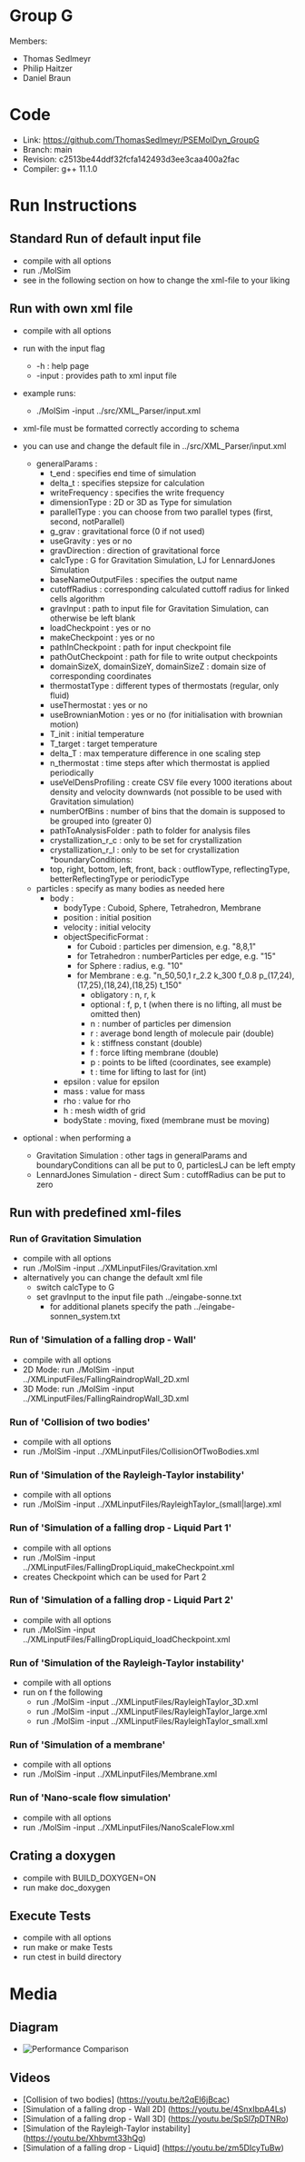 # Group G #
Members:
* Thomas Sedlmeyr
* Philip Haitzer
* Daniel Braun

# Code #
* Link:     https://github.com/ThomasSedlmeyr/PSEMolDyn_GroupG
* Branch:   main
* Revision: c2513be44ddf32fcfa142493d3ee3caa400a2fac
* Compiler: g++ 11.1.0

# Run Instructions #
## Standard Run of default input file ##
* compile with all options
* run ./MolSim
* see in the following section on how to change the xml-file to your liking

## Run with own xml file ##
* compile with all options
* run with the input flag
  * -h : help page
  * -input : provides path to xml input file

* example runs:
  * ./MolSim -input ../src/XML_Parser/input.xml

* xml-file must be formatted correctly according to schema
* you can use and change the default file in ../src/XML_Parser/input.xml
  * generalParams :
    * t_end : specifies end time of simulation
    * delta_t : specifies stepsize for calculation
    * writeFrequency : specifies the write frequency
    * dimensionType : 2D or 3D as Type for simulation
    * parallelType : you can choose from two parallel types (first, second, notParallel)
    * g_grav : gravitational force (0 if not used)
    * useGravity : yes or no
    * gravDirection : direction of gravitational force
    * calcType : G for Gravitation Simulation, LJ for LennardJones Simulation
    * baseNameOutputFiles : specifies the output name
    * cutoffRadius : corresponding calculated cuttoff radius for linked cells algorithm
    * gravInput : path to input file for Gravitation Simulation, can otherwise be left blank
    * loadCheckpoint : yes or no
    * makeCheckpoint : yes or no
    * pathInCheckpoint : path for input checkpoint file
    * pathOutCheckpoint : path for file to write output checkpoints
    * domainSizeX, domainSizeY, domainSizeZ : domain size of corresponding coordinates
    * thermostatType : different types of thermostats (regular, only fluid)
    * useThermostat : yes or no
    * useBrownianMotion : yes or no (for initialisation with brownian motion)
    * T_init : initial temperature
    * T_target : target temperature
    * delta_T : max temperature difference in one scaling step
    * n_thermostat : time steps after which thermostat is applied periodically
    * useVelDensProfiling : create CSV file every 1000 iterations about density and velocity downwards (not possible to be used with Gravitation simulation)
    * numberOfBins : number of bins that the domain is supposed to be grouped into (greater 0)
    * pathToAnalysisFolder : path to folder for analysis files
    * crystallization_r_c : only to be set for crystallization
    * crystallization_r_l : only to be set for crystallization
  *boundaryConditions:
    * top, right, bottom, left, front, back : outflowType, reflectingType, betterReflectingType or periodicType
  * particles : specify as many bodies as needed here
    * body : 
      * bodyType : Cuboid, Sphere, Tetrahedron, Membrane
      * position : initial position
      * velocity : initial velocity
      * objectSpecificFormat : 
        * for Cuboid : particles per dimension, e.g. "8,8,1"
        * for Tetrahedron : numberParticles per edge, e.g. "15"
        * for Sphere : radius, e.g. "10"
        * for Membrane : e.g. "n_50,50,1 r_2.2 k_300 f_0.8 p_(17,24),(17,25),(18,24),(18,25) t_150"
          * obligatory : n, r, k
          * optional : f, p, t (when there is no lifting, all must be omitted then)
          * n : number of particles per dimension
          * r : average bond length of molecule pair (double)
          * k : stiffness constant (double)
          * f : force lifting membrane (double)
          * p : points to be lifted (coordinates, see example)
          * t : time for lifting to last for (int)
      * epsilon : value for epsilon
      * mass : value for mass
      * rho : value for rho
      * h : mesh width of grid
      * bodyState : moving, fixed (membrane must be moving)

* optional : when performing a 
  * Gravitation Simulation : other tags in generalParams and boundaryConditions can all be put to 0, particlesLJ can be left empty
  * LennardJones Simulation - direct Sum : cutoffRadius can be put to zero

## Run with predefined xml-files ##
### Run of Gravitation Simulation ###
* compile with all options
* run ./MolSim -input ../XMLinputFiles/Gravitation.xml
* alternatively you can change the default xml file
  * switch calcType to G
  * set gravInput to the input file path ../eingabe-sonne.txt
    * for additional planets specify the path ../eingabe-sonnen_system.txt

### Run of 'Simulation of a falling drop - Wall' ###
* compile with all options
* 2D Mode: run ./MolSim -input ../XMLinputFiles/FallingRaindropWall_2D.xml
* 3D Mode: run ./MolSim -input ../XMLinputFiles/FallingRaindropWall_3D.xml

### Run of 'Collision of two bodies' ###
* compile with all options
* run ./MolSim -input ../XMLinputFiles/CollisionOfTwoBodies.xml
 
### Run of 'Simulation of the Rayleigh-Taylor instability' ###
* compile with all options
* run ./MolSim -input ../XMLinputFiles/RayleighTaylor_(small|large).xml

### Run of 'Simulation of a falling drop - Liquid Part 1' ###
* compile with all options
* run ./MolSim -input ../XMLinputFiles/FallingDropLiquid_makeCheckpoint.xml
* creates Checkpoint which can be used for Part 2
 
### Run of 'Simulation of a falling drop - Liquid Part 2' ###
* compile with all options
* run ./MolSim -input ../XMLinputFiles/FallingDropLiquid_loadCheckpoint.xml

### Run of 'Simulation of the Rayleigh-Taylor instability' ###
* compile with all options
* run on f the following
  * run ./MolSim -input ../XMLinputFiles/RayleighTaylor_3D.xml
  * run ./MolSim -input ../XMLinputFiles/RayleighTaylor_large.xml
  * run ./MolSim -input ../XMLinputFiles/RayleighTaylor_small.xml

### Run of 'Simulation of a membrane' ###
* compile with all options
* run ./MolSim -input ../XMLinputFiles/Membrane.xml

### Run of 'Nano-scale flow simulation' ###
* compile with all options
* run ./MolSim -input ../XMLinputFiles/NanoScaleFlow.xml

## Crating a doxygen ##
* compile with BUILD_DOXYGEN=ON
* run make doc_doxygen

## Execute Tests ##
* compile with all options
* run make or make Tests
* run ctest in build directory

# Media #
## Diagram ##
* ![Performance Comparison](PerformanceComparison.png)
## Videos ##
* [Collision of two bodies] (https://youtu.be/t2qEI6jBcac)
* [Simulation of a falling drop - Wall 2D] (https://youtu.be/4SnxIbpA4Ls)
* [Simulation of a falling drop - Wall 3D] (https://youtu.be/SpSl7pDTNRo)
* [Simulation of the Rayleigh-Taylor instability] (https://youtu.be/Xhbvmt33hQg)
* [Simulation of a falling drop - Liquid] (https://youtu.be/zm5DIcyTuBw)